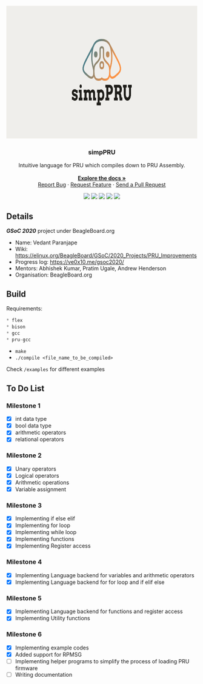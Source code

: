 <br />
<p align="center">
  <a href="https://github.com/VedantParanjape/simpPRU">
    <img src="assets/cover.png" alt="Logo" width="800" height="350">
  </a>

  <h3 align="center">simpPRU</h3>

  <p align="center">
    Intuitive language for PRU which compiles down to PRU Assembly.
    <br/>
    <br/>
    <a href="https://github.com/VedantParanjape/simpPRU/"><strong>Explore the docs »</strong></a>
    <br />
    <a href="https://github.com/VedantParanjape/simpPRU/issues">Report Bug</a>
    ·
    <a href="https://github.com/VedantParanjape/simpPRU/issues">Request Feature</a>
    ·
    <a href="https://github.com/VedantParanjape/simpPRU/pulls">Send a Pull Request</a>
  </p>
</p>

<p align="center">
<img src="https://img.shields.io/github/stars/VedantParanjape/simpPRU">
<img src="https://img.shields.io/github/forks/VedantParanjape/simpPRU">
<img src="https://img.shields.io/github/issues/VedantParanjape/simpPRU">
<img src="https://img.shields.io/github/repo-size/VedantParanjape/simpPRU">
<img src="https://img.shields.io/github/license/VedantParanjape/simpPRU">
</p>

## Details

***GSoC 2020*** project under BeagleBoard.org

* Name: Vedant Paranjape
* Wiki: <https://elinux.org/BeagleBoard/GSoC/2020_Projects/PRU_Improvements>
* Progress log: <https://ve0x10.me/gsoc2020/>
* Mentors: Abhishek Kumar, Pratim Ugale, Andrew Henderson  
* Organisation: BeagleBoard.org

## Build

Requirements:

```C
* flex
* bison
* gcc
* pru-gcc
```

* `make`
* `./compile <file_name_to_be_compiled>`

Check `/examples` for different examples

## To Do List

### Milestone 1

* [x] int data type
* [x] bool data type
* [x] arithmetic operators
* [x] relational operators

### Milestone 2

* [x] Unary operators
* [x] Logical operators
* [x] Arithmetic operations
* [x] Variable assignment
  
### Milestone 3

* [x] Implementing if else elif
* [x] Implementing for loop
* [x] Implementing while loop
* [x] Implementing functions
* [x] Implementing Register access

### Milestone 4

* [x] Implementing Language backend for variables and arithmetic operators
* [x] Implementing Language backend for for loop and if elif else

### Milestone 5

* [x] Implementing Language backend for functions and register access
* [x] Implementing Utility functions

### Milestone 6

* [x] Implementing example codes
* [x] Added support for RPMSG
* [ ] Implementing helper programs to simplify the process of loading PRU firmware
* [ ] Writing documentation
